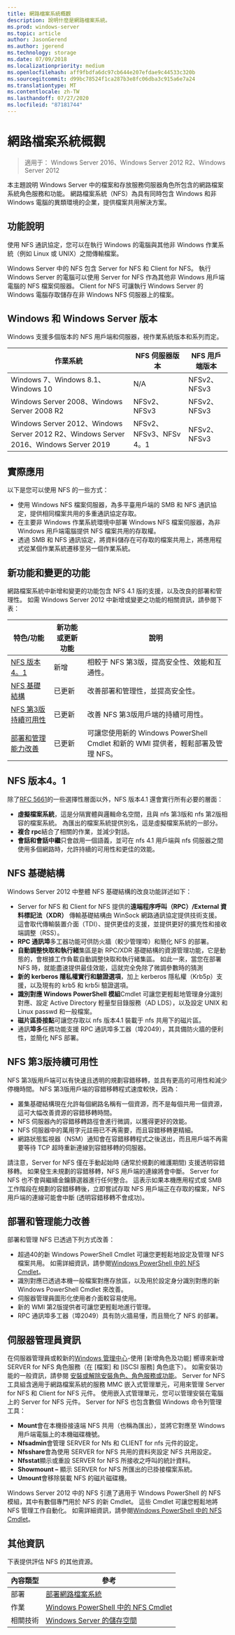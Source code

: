 ```yaml
---
title: 網路檔案系統概觀
description: 說明什麼是網路檔案系統。
ms.prod: windows-server
ms.topic: article
author: JasonGerend
ms.author: jgerend
ms.technology: storage
ms.date: 07/09/2018
ms.localizationpriority: medium
ms.openlocfilehash: aff9fbdfa6dc97cb644e207efdae9c44533c320b
ms.sourcegitcommit: d99bc78524f1ca287b3e8fc06dba3c915a6e7a24
ms.translationtype: MT
ms.contentlocale: zh-TW
ms.lasthandoff: 07/27/2020
ms.locfileid: "87181744"
---
```

# <a name="network-file-system-overview"></a>網路檔案系統概觀

>適用于： Windows Server 2016、Windows Server 2012 R2、Windows Server 2012

本主題說明 Windows Server 中的檔案和存放服務伺服器角色所包含的網路檔案系統角色服務和功能。 網路檔案系統（NFS）為具有同時包含 Windows 和非 Windows 電腦的異類環境的企業，提供檔案共用解決方案。

## <a name="feature-description"></a>功能說明

使用 NFS 通訊協定，您可以在執行 Windows 的電腦與其他非 Windows 作業系統（例如 Linux 或 UNIX）之間傳輸檔案。

Windows Server 中的 NFS 包含 Server for NFS 和 Client for NFS。 執行 Windows Server 的電腦可以使用 Server for NFS 作為其他非 Windows 用戶端電腦的 NFS 檔案伺服器。 Client for NFS 可讓執行 Windows Server 的 Windows 電腦存取儲存在非 Windows NFS 伺服器上的檔案。

## <a name="windows-and-windows-server-versions"></a>Windows 和 Windows Server 版本

Windows 支援多個版本的 NFS 用戶端和伺服器，視作業系統版本和系列而定。

| 作業系統 | NFS 伺服器版本 |NFS 用戶端版本|
| ----------------- | ------------------- | ----------------- |
| Windows 7、Windows 8.1、Windows 10 | N/A | NFSv2、NFSv3 |
| Windows Server 2008、Windows Server 2008 R2 | NFSv2、NFSv3 | NFSv2、NFSv3 |
| Windows Server 2012、Windows Server 2012 R2、Windows Server 2016、Windows Server 2019 | NFSv2、NFSv3、NFSv 4。1  | NFSv2、NFSv3 |

## <a name="practical-applications"></a>實際應用

以下是您可以使用 NFS 的一些方式：

- 使用 Windows NFS 檔案伺服器，為多平臺用戶端的 SMB 和 NFS 通訊協定，提供相同檔案共用的多重通訊協定存取。
- 在主要非 Windows 作業系統環境中部署 Windows NFS 檔案伺服器，為非 Windows 用戶端電腦提供 NFS 檔案共用的存取權。
- 透過 SMB 和 NFS 通訊協定，將資料儲存在可存取的檔案共用上，將應用程式從某個作業系統遷移至另一個作業系統。

## <a name="new-and-changed-functionality"></a>新功能和變更的功能

網路檔案系統中新增和變更的功能包含 NFS 4.1 版的支援，以及改良的部署和管理性。 如需 Windows Server 2012 中新增或變更之功能的相關資訊，請參閱下表：

|特色/功能|新功能或更新功能|說明|
|---|---|---|
|[NFS 版本4。1](#nfs-version-41)|新增|相較于 NFS 第3版，提高安全性、效能和互通性。|
|[NFS 基礎結構](#nfs-infrastructure)|已更新|改善部署和管理性，並提高安全性。|
|[NFS 第3版持續可用性](#nfs-version-3-continuous-availability)|已更新|改善 NFS 第3版用戶端的持續可用性。|
|[部署和管理能力改善](#deployment-and-manageability-improvements)|已更新|可讓您使用新的 Windows PowerShell Cmdlet 和新的 WMI 提供者，輕鬆部署及管理 NFS。|

## <a name="nfs-version-41"></a>NFS 版本4。1

除了[RFC 5661](https://tools.ietf.org/html/rfc5661)的一些選擇性層面以外，NFS 版本4.1 還會實行所有必要的層面：

- **虛擬檔案系統**，這是分隔實體與邏輯命名空間，且與 nfs 第3版和 nfs 第2版相容的檔案系統。 為匯出的檔案系統提供別名，這是虛擬檔案系統的一部分。
- **複合 rpc**結合了相關的作業，並減少對話。
- **會話和會話中繼**只會啟用一個語義，並可在 nfs 4.1 用戶端與 nfs 伺服器之間使用多個網路時，允許持續的可用性和更佳的效能。

## <a name="nfs-infrastructure"></a>NFS 基礎結構

Windows Server 2012 中整體 NFS 基礎結構的改良功能詳述如下：

- Server for NFS 和 Client for NFS 提供的**遠端程序呼叫（RPC）/External 資料標記法（XDR）** 傳輸基礎結構由 WinSock 網路通訊協定提供技術支援。 這會取代傳輸裝置介面（TDI）、提供更佳的支援，並提供更好的擴充性和接收端調整（RSS）。
- **RPC 通訊埠**多工器功能可供防火牆（較少管理埠）和簡化 NFS 的部署。
- **自動調整快取和執行緒**集區是新 RPC/XDR 基礎結構的資源管理功能，它是動態的，會根據工作負載自動調整快取和執行緒集區。 如此一來，當您在部署 NFS 時，就能盡速提供最佳效能，這就完全免除了微調參數時的猜測
- **新的 kerberos 隱私權實行和驗證選項**，加上 kerberos 隱私權（Krb5p）支援，以及現有的 krb5 和 krb5i 驗證選項。
- **識別對應 Windows PowerShell 模組**Cmdlet 可讓您更輕鬆地管理身分識別對應、設定 Active Directory 輕量型目錄服務（AD LDS），以及設定 UNIX 和 Linux passwd 和一般檔案。
- **磁片區掛接點**可讓您存取以 nfs 版本4.1 裝載于 nfs 共用下的磁片區。
- 通訊**埠多**任務功能支援 RPC 通訊埠多工器（埠2049），其具備防火牆的便利性，並簡化 NFS 部署。

## <a name="nfs-version-3-continuous-availability"></a>NFS 第3版持續可用性

NFS 第3版用戶端可以有快速且透明的規劃容錯移轉，並具有更高的可用性和減少停機時間。 NFS 第3版用戶端的容錯移轉程式速度較快，因為：

- 叢集基礎結構現在允許每個網路名稱有一個資源，而不是每個共用一個資源，這可大幅改善資源的容錯移轉時間。
- NFS 伺服器內的容錯移轉路徑會進行微調，以獲得更好的效能。
- NFS 伺服器中的萬用字元註冊已不再需要，而且容錯移轉更精細。
- 網路狀態監視器（NSM）通知會在容錯移轉程式之後送出，而且用戶端不再需要等待 TCP 超時重新連線到容錯移轉的伺服器。

請注意，Server for NFS 僅在手動起始時 (通常於規劃的維護期間) 支援透明容錯移轉。 如果發生未規劃的容錯移轉，NFS 用戶端的連線將會中斷。 Server for NFS 也不會與繼續金鑰篩選器進行任何整合。 這表示如果本機應用程式或 SMB 工作階段在規劃的容錯移轉後，立即嘗試存取 NFS 用戶端正在存取的檔案，NFS 用戶端的連線可能會中斷 (透明容錯移轉不會成功)。

## <a name="deployment-and-manageability-improvements"></a>部署和管理能力改善

部署和管理 NFS 已透過下列方式改善：

- 超過40的新 Windows PowerShell Cmdlet 可讓您更輕鬆地設定及管理 NFS 檔案共用。 如需詳細資訊，請參閱[Windows PowerShell 中的 NFS Cmdlet](/powershell/module/nfs/?view=win10-ps)。
- 識別對應已透過本機一般檔案對應存放區，以及用於設定身分識別對應的新 Windows PowerShell Cmdlet 來改善。
- 伺服器管理員圖形化使用者介面較容易使用。
- 新的 WMI 第2版提供者可讓您更輕鬆地進行管理。
- RPC 通訊埠多工器（埠2049）具有防火牆易懂，而且簡化了 NFS 的部署。

## <a name="server-manager-information"></a>伺服器管理員資訊

在伺服器管理員或較新的[Windows 管理中心](../../manage/windows-admin-center/overview.md)-使用 [新增角色及功能] 嚮導來新增 SERVER for NFS 角色服務（在 [檔案] 和 [ISCSI 服務] 角色底下）。 如需安裝功能的一般資訊，請參閱 [安裝或解除安裝角色、角色服務或功能](</previous-versions/windows/it-pro/windows-server-2012-R2-and-2012/hh831809(v=ws.11)>)。 Server for NFS 工具組含適用于網路檔案系統的服務 MMC 嵌入式管理單元，可用來管理 Server for NFS 和 Client for NFS 元件。 使用嵌入式管理單元，您可以管理安裝在電腦上的 Server for NFS 元件。 Server for NFS 也包含數個 Windows 命令列管理工具：

- **Mount**會在本機掛接遠端 NFS 共用（也稱為匯出），並將它對應至 Windows 用戶端電腦上的本機磁碟機號。
- **Nfsadmin**會管理 SERVER for Nfs 和 CLIENT for nfs 元件的設定。
- **Nfsshare**會為使用 SERVER for NFS 共用的資料夾設定 NFS 共用設定。
- **Nfsstat**顯示或重設 SERVER for NFS 所接收之呼叫的統計資料。
- **Showmount –** 顯示 SERVER for NFS 所匯出的已掛接檔案系統。
- **Umount**會移除裝載 NFS 的磁片磁碟機。

Windows Server 2012 中的 NFS 引進了適用于 Windows PowerShell 的 NFS 模組，其中有數個專門用於 NFS 的新 Cmdlet。 這些 Cmdlet 可讓您輕鬆地將 NFS 管理工作自動化。 如需詳細資訊，請參閱[Windows PowerShell 中的 NFS Cmdlet](/powershell/module/nfs/?view=win10-ps)。

## <a name="additional-information"></a>其他資訊

下表提供評估 NFS 的其他資源。

|內容類型|參考|
|---|---|
|部署|[部署網路檔案系統](deploy-nfs.md)|
|作業|[Windows PowerShell 中的 NFS Cmdlet](/powershell/module/nfs/?view=win10-ps)|
|相關技術|[Windows Server 的儲存空間](../storage.yml)|
